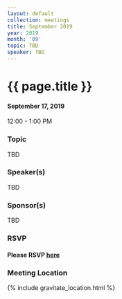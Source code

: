 ```yaml
---
layout: default
collection: meetings
title: September 2019
year: 2019
month: '09'
topic: TBD
speaker: TBD
---
```


# {{ page.title }}

#### September 17, 2019
12:00 - 1:00 PM

### Topic

TBD

### Speaker(s)

TBD

### Sponsor(s)

TBD

### RSVP

#### Please RSVP [here](https://iowaruby-sep-2019.eventbrite.com)

### Meeting Location
{% include gravitate_location.html %}
